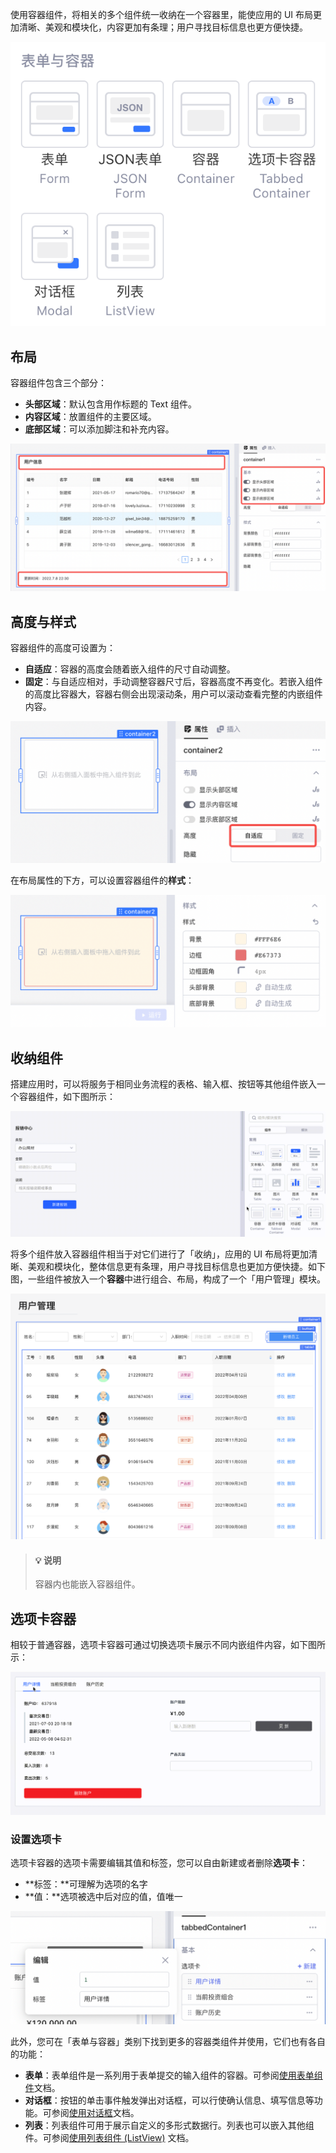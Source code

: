 使用容器组件，将相关的多个组件统一收纳在一个容器里，能使应用的 UI 布局更加清晰、美观和模块化，内容更加有条理；用户寻找目标信息也更方便快捷。

![](../assets/4-1-20231002211742-mqc97gl.png)​

## 布局

容器组件包含三个部分：

* ​**头部区域**​：默认包含用作标题的 Text 组件。
* ​**内容区域**​：放置组件的主要区域。
* ​**底部区域**​：可以添加脚注和补充内容。

![](../assets/1-20231002211742-j23dst4.png)​

## 高度与样式

容器组件的高度可设置为：

* ​**自适应**​：容器的高度会随着嵌入组件的尺寸自动调整。
* ​**固定**​：与自适应相对，手动调整容器尺寸后，容器高度不再变化。若嵌入组件的高度比容器大，容器右侧会出现滚动条，用户可以滚动查看完整的内嵌组件内容。

![](../assets/2-20231002211742-ziomw4t.png)​

在布局属性的下方，可以设置容器组件的​**样式**​：

![](../assets/3-20231002211742-lerdl2j.png)​

## 收纳组件

搭建应用时，可以将服务于相同业务流程的表格、输入框、按钮等其他组件嵌入一个容器组件，如下图所示：

![](../assets/7-20231002211742-uyuujeq.gif)​

将多个组件放入容器组件相当于对它们进行了「收纳」，应用的 UI 布局将更加清晰、美观和模块化，整体信息更有条理，用户寻找目标信息也更加方便快捷。如下图，一些组件被放入一个**容器**中进行组合、布局，构成了一个「用户管理」模块。

![](../assets/4-20231002211742-gkfpmci.png)​

> #### 💡 说明
>
> 容器内也能嵌入容器组件。

## 选项卡容器

相较于普通容器，选项卡容器可通过切换选项卡展示不同内嵌组件内容，如下图所示：

![](../assets/5-1-20231002211742-etjyxqu.gif)​

### 设置选项卡

选项卡容器的选项卡需要编辑其值和标签，您可以自由新建或者删除​**选项卡**​：

* **标签：**可理解为选项的名字
* **值：**选项被选中后对应的值，值唯一

![](../assets/6-20231002211742-ogqaoot.png)​

此外，您可在「表单与容器」类别下找到更多的容器类组件并使用，它们也有各自的功能：

* ​**表单**​：表单组件是一系列用于表单提交的输入组件的容器。可参阅[使用表单组件](../component-guides/using-form.md)文档。
* ​**对话框**​：按钮的单击事件触发弹出对话框，可以行使确认信息、填写信息等功能。可参阅[使用对话框](../component-guides/using-modal.md)文档。
* ​**列表**​：列表组件可用于展示自定义的多形式数据行。列表也可以嵌入其他组件。可参阅[使用列表组件 (ListView)](../component-guides/listView.md) 文档。